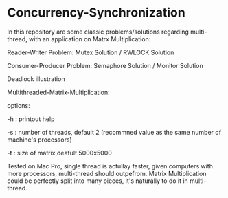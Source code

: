 # Concurrency-Synchronization

In this repository are some classic problems/solutions regarding multi-thread, with an application on Matrx Multiplication:

Reader-Writer Problem: Mutex Solution / RWLOCK Solution

Consumer-Producer Problem:  Semaphore Solution / Monitor Solution

Deadlock illustration



Multithreaded-Matrix-Multiplication:

options:

-h : printout help

-s : number of threads, default 2 (recommned value as the same number of machine's processors)

-t : size of matrix,deafult 5000x5000

Tested on Mac Pro, single thread is actullay faster, given computers with more processors, multi-thread should outpefrom.
Matrix Multiplication could be perfectly split into many pieces, it's naturally to do it in multi-thread.
